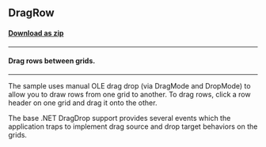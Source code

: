 ## DragRow
#### [Download as zip](https://grapecity.github.io/DownGit/#/home?url=https://github.com/GrapeCity/ComponentOne-WinForms-Samples/tree/master/NetFramework\FlexGrid\CS\DragRow)
____
#### Drag rows between grids.
____
The sample uses manual OLE drag drop (via DragMode and DropMode) to allow you to draw rows from one grid to another. To drag rows, click a row header on one grid and drag it onto the other. 

The base .NET DragDrop support provides several events which the application traps to implement drag source and drop target behaviors on the grids. 